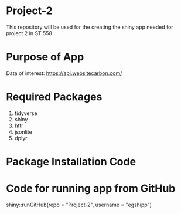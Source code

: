 # Project-2
This repository will be used for the creating the shiny app needed for project 2 in ST 558

# Purpose of App
Data of interest:
https://api.websitecarbon.com/

# Required Packages
1. tidyverse
2. shiny
3. httr
4. jsonlite
5. dplyr

# Package Installation Code

# Code for running app from GitHub
shiny::runGitHub(repo = "Project-2", username = "egshipp")


